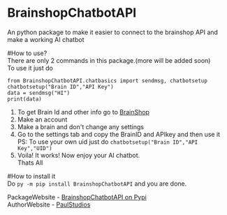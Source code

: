 # BrainshopChatbotAPI  
 An python package to make it easier to connect to the brainshop API and make a working AI chatbot  
 
 #How to use?  
 There are only 2 commands in this package.(more will be added soon)  
 To use it just do  
 ```
 from BrainshopChatbotAPI.chatbasics import sendmsg, chatbotsetup  
 chatbotsetup("Brain ID","API Key")  
 data = sendmsg("HI")  
 print(data)  
 ```
 1. To get Brain Id and other info go to [BrainShop](https://brainshop.ai)  
 2. Make an account  
 3. Make a brain and don't change any settings  
 4. Go to the settings tab and copy the BrainID and APIkey and then use it  
    PS: To use your own uid just do `chatbotsetup("Brain ID","API Key","UID")`  
 5. Voila! It works! Now enjoy your AI chatbot.  
 Thats All  
 
 #How to install it  
 Do `py -m pip install BrainshopChatbotAPI` and you are done.  


 PackageWebsite - [BrainshopChatbotAPI on Pypi](https://pypi.org/project/BrainshopChatbotAPI/)  
 AuthorWebsite - [PaulStudios](https://paulstudios.great-site.net)  
